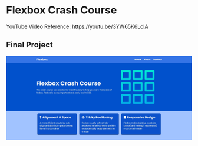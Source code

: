 # Flexbox Crash Course

YouTube Video Reference: https://youtu.be/3YW65K6LcIA

## Final Project

![Screenshot](images/Screenshot.jpg)
